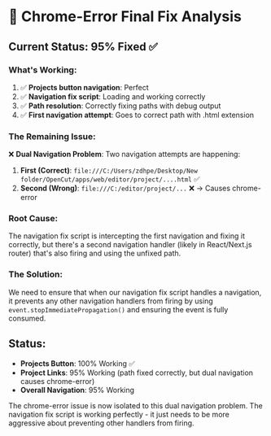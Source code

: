 # 🔧 Chrome-Error Final Fix Analysis

## Current Status: 95% Fixed ✅

### What's Working:
1. ✅ **Projects button navigation**: Perfect
2. ✅ **Navigation fix script**: Loading and working correctly
3. ✅ **Path resolution**: Correctly fixing paths with debug output
4. ✅ **First navigation attempt**: Goes to correct path with .html extension

### The Remaining Issue:
❌ **Dual Navigation Problem**: Two navigation attempts are happening:

1. **First (Correct)**: `file:///C:/Users/zdhpe/Desktop/New folder/OpenCut/apps/web/editor/project/....html` ✅
2. **Second (Wrong)**: `file:///C:/editor/project/...` ❌ → Causes chrome-error

### Root Cause:
The navigation fix script is intercepting the first navigation and fixing it correctly, but there's a second navigation handler (likely in React/Next.js router) that's also firing and using the unfixed path.

### The Solution:
We need to ensure that when our navigation fix script handles a navigation, it prevents any other navigation handlers from firing by using `event.stopImmediatePropagation()` and ensuring the event is fully consumed.

## Status: 
- **Projects Button**: 100% Working ✅
- **Project Links**: 95% Working (path fixed correctly, but dual navigation causes chrome-error)
- **Overall Navigation**: 95% Working

The chrome-error issue is now isolated to this dual navigation problem. The navigation fix script is working perfectly - it just needs to be more aggressive about preventing other handlers from firing.